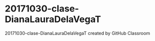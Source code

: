 # 20171030-clase-DianaLauraDelaVegaT
20171030-clase-DianaLauraDelaVegaT created by GitHub Classroom
